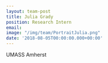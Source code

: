 ```yaml
---
layout: team-post
title: Julia Grady
position: Research Intern
email: 
image: "/img/team/PortraitJulia.png"
date: '2018-08-05T00:00:00.000+00:00'
---
```


UMASS Amherst
